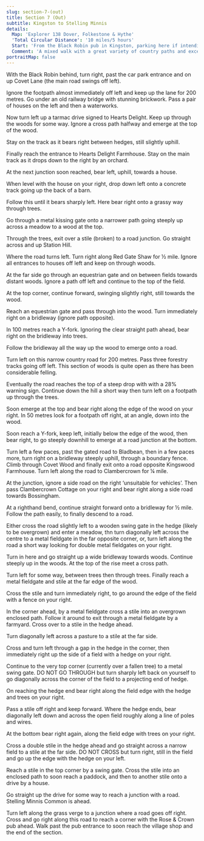 ```yaml
---
slug: section-7-(out)
title: Section 7 (Out)
subtitle: Kingston to Stelling Minnis
details:
  Map: 'Explorer 138 Dover, Folkestone & Hythe'
  'Total Circular Distance': '10 miles/5 hours'
  Start: 'From the Black Robin pub in Kingston, parking here if intending to be a customer. Not open Mondays.'
  Comment: 'A mixed walk with a great variety of country paths and excellent downland views, with hills and hollows, woodland and fields. Most of the walk is on farm drives and tracks. There are short linking sections of road walking where care is needed as verges are sparse. The early section is on part of the Elham Valley Way. Some care needed to find paths in woodland. Some steep slopes. Tricky fieldedge paths into Stelling Minnis but the fully open Rose and Crown is a consolation. This is a long walk needing plenty of time.'
portraitMap: false
---
```

With the Black Robin behind, turn right, past the car park entrance and on up Covet Lane (the main road swings off left).

Ignore the footpath almost immediately off left and keep up the lane for 200 metres. Go under an old railway bridge with stunning brickwork. Pass a pair of houses on the left and then a waterworks.

Now turn left up a tarmac drive signed to Hearts Delight. Keep up through the woods for some way. Ignore a cross path halfway and emerge at the top of the wood.

Stay on the track as it bears right between hedges, still slightly uphill.

Finally reach the entrance to Hearts Delight Farmhouse. Stay on the main track as it drops down to the right by an orchard.

At the next junction soon reached, bear left, uphill, towards a house.

When level with the house on your right, drop down left onto a concrete track going up the back of a barn.

Follow this until it bears sharply left. Here bear right onto a grassy way through trees.

Go through a metal kissing gate onto a narrower path going steeply up across a meadow to a wood at the top.

Through the trees, exit over a stile (broken) to a road junction. Go straight across and up Station Hill.

Where the road turns left. Turn right along Red Gate Shaw for ½ mile. Ignore all entrances to houses off left and keep on through woods.

At the far side go through an equestrian gate and on between fields towards distant woods. Ignore a path off left and continue to the top of the field.

At the top corner, continue forward, swinging slightly right, still towards the wood.

Reach an equestrian gate and pass through into the wood. Turn immediately right on a bridleway (ignore path opposite).

In 100 metres reach a Y-fork. Ignoring the clear straight path ahead, bear right on the bridleway into trees.

Follow the bridleway all the way up the wood to emerge onto a road.

Turn left on this narrow country road for 200 metres. Pass three forestry tracks going off left. This section of woods is quite open as there has been considerable felling.

Eventually the road reaches the top of a steep drop with with a 28% warning sign. Continue down the hill a short way then turn left on a footpath up through the trees.

Soon emerge at the top and bear right along the edge of the wood on your right. In 50 metres look for a footpath off right, at an angle, down into the wood.

Soon reach a Y-fork, keep left, initially below the edge of the wood, then bear right, to go steeply downhill to emerge at a road junction at the bottom.

Turn left a few paces, past the gated road to Bladbean, then in a few paces more, turn right on a bridleway steeply uphill, through a boundary fence. Climb through Covet Wood and finally exit onto a road opposite Kingswood Farmhouse. Turn left along the road to Clambercrown for ¼ mile.

At the junction, ignore a side road on the right ‘unsuitable for vehicles’. Then pass Clambercrown Cottage on your right and bear right along a side road towards Bossingham.

At a righthand bend, continue straight forward onto a bridleway for ½ mile. Follow the path easily, to finally descend to a road.

Either cross the road slightly left to a wooden swing gate in the hedge (likely to be overgrown) and enter a meadow, thn turn diagonally left across the centre to a metal fieldgate in the far opposite corner, or, turn left along the road a short way looking for double metal fieldgates on your right.

Turn in here and go straight up a wide bridleway towards woods. Continue steeply up in the woods. At the top of the rise meet a cross path.

Turn left for some way, between trees then through trees. Finally reach a metal fieldgate and stile at the far edge of the wood.

Cross the stile and turn immediately right, to go around the edge of the field with a fence on your right.

In the corner ahead, by a metal fieldgate cross a stile into an overgrown enclosed path. Follow it around to exit through a metal fieldgate by a farmyard. Cross over to a stile in the hedge ahead.

Turn diagonally left across a pasture to a stile at the far side.

Cross and turn left through a gap in the hedge in the corner, then immediately right up the side of a field with a hedge on your right.

Continue to the very top corner (currently over a fallen tree) to a metal swing gate. DO NOT GO THROUGH but turn sharply left back on yourself to go diagonally across the corner of the field to a projecting end of hedge.    

On reaching the hedge end bear right along the field edge with the hedge and trees on your right.

Pass a stile off right and keep forward. Where the hedge ends, bear diagonally left down and across the open field roughly along a line of poles and wires.

At the bottom bear right again, along the field edge with trees on your right.

Cross a double stile in the hedge ahead and go straight across a narrow field to a stile at the far side. DO NOT CROSS but turn right, still in the field and go up the edge with the hedge on your left.

Reach a stile in the top corner by a swing gate. Cross the stile into an enclosed path to soon reach a paddock, and then to another stile onto a drive by a house.

Go straight up the drive for some way to reach a junction with a road. Stelling Minnis Common is ahead.

Turn left along the grass verge to a junction where a road goes off right. Cross and go right along this road to reach a corner with the Rose & Crown pub ahead. Walk past the pub entrance to soon reach the village shop and the end of the section.
